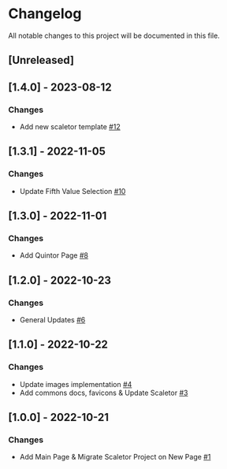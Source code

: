 # Changelog
All notable changes to this project will be documented in this file.

## [Unreleased]

## [1.4.0] - 2023-08-12
### Changes
- Add new scaletor template [#12](https://github.com/fdrandolfi/composition-tools-frontend/pull/12)

## [1.3.1] - 2022-11-05
### Changes
- Update Fifth Value Selection [#10](https://github.com/fdrandolfi/composition-tools-frontend/pull/10)

## [1.3.0] - 2022-11-01
### Changes
- Add Quintor Page [#8](https://github.com/fdrandolfi/composition-tools-frontend/pull/8)

## [1.2.0] - 2022-10-23
### Changes
- General Updates [#6](https://github.com/fdrandolfi/composition-tools-frontend/pull/6)

## [1.1.0] - 2022-10-22
### Changes
- Update images implementation [#4](https://github.com/fdrandolfi/composition-tools-frontend/pull/4)
- Add commons docs, favicons & Update Scaletor [#3](https://github.com/fdrandolfi/composition-tools-frontend/pull/3)

## [1.0.0] - 2022-10-21
### Changes
- Add Main Page & Migrate Scaletor Project on New Page [#1](https://github.com/fdrandolfi/composition-tools-frontend/pull/1)

